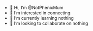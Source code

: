 - 👋 Hi, I’m @NotPhenixMum
- 👀 I’m interested in connecting
- 🌱 I’m currently learning nothing
- 💞️ I’m looking to collaborate on nothing

<!---
NotPhenixMum/NotPhenixMum is a ✨ special ✨ repository because its `README.md` (this file) appears on your GitHub profile.
You can click the Preview link to take a look at your changes.
--->
